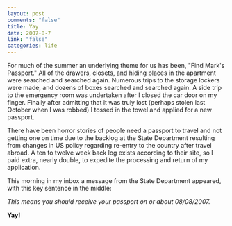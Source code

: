 ```yaml
--- 
layout: post
comments: "false"
title: Yay
date: 2007-8-7
link: "false"
categories: life
---
```

For much of the summer an underlying theme for us has been, "Find Mark's Passport."  All of the drawers, closets, and hiding places in the apartment were searched and searched again.  Numerous trips to the storage lockers were made, and dozens of boxes searched and searched again.  A side trip to the emergency room was undertaken after I closed the car door on my finger.  Finally after admitting that it was truly lost (perhaps stolen last October when I was robbed) I tossed in the towel and applied for a new passport.

There have been horror stories of people need a passport to travel and not getting one on time due to the backlog at the State Department resulting from changes in US policy regarding re-entry to the country after travel abroad.  A ten to twelve week back log exists according to their site, so I paid extra, nearly double, to expedite the processing and return of my application.

This morning in my inbox a message from the State Department appeared, with this key sentence in the middle:

<i>This means you should receive your passport on or about 08/08/2007.</i>

<strong>Yay!</strong>


